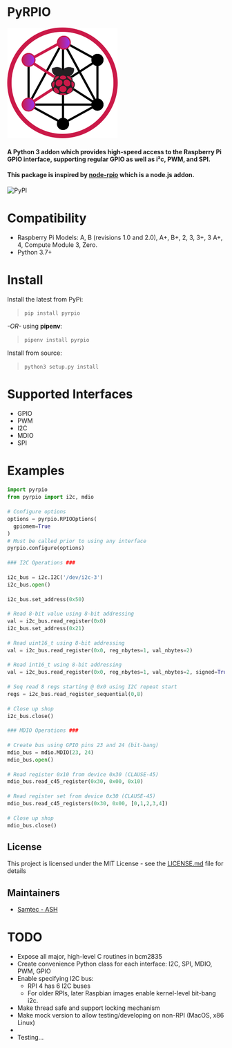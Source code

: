 # PyRPIO

![./icon.png](./icon.png)

#### A Python 3 addon which provides high-speed access to the Raspberry Pi GPIO interface, supporting regular GPIO as well as i²c, PWM, and SPI.

#### This package is inspired by [node-rpio](https://github.com/jperkin/node-rpio) which is a node.js addon.

![PyPI](https://img.shields.io/pypi/v/pyrpio)

# Compatibility

- Raspberry Pi Models: A, B (revisions 1.0 and 2.0), A+, B+, 2, 3, 3+, 3 A+, 4, Compute Module 3, Zero.
- Python 3.7+

# Install

Install the latest from PyPi:

> `pip install pyrpio`

_-OR-_ using **pipenv**:

> `pipenv install pyrpio`

Install from source:

> `python3 setup.py install`

# Supported Interfaces

- GPIO
- PWM
- I2C
- MDIO
- SPI

# Examples

```python
import pyrpio
from pyrpio import i2c, mdio

# Configure options
options = pyrpio.RPIOOptions(
  gpiomem=True
)
# Must be called prior to using any interface
pyrpio.configure(options)

### I2C Operations ###

i2c_bus = i2c.I2C('/dev/i2c-3')
i2c_bus.open()

i2c_bus.set_address(0x50)

# Read 8-bit value using 8-bit addressing
val = i2c_bus.read_register(0x0)
i2c_bus.set_address(0x21)

# Read uint16_t using 8-bit addressing
val = i2c_bus.read_register(0x0, reg_nbytes=1, val_nbytes=2)

# Read int16_t using 8-bit addressing
val = i2c_bus.read_register(0x0, reg_nbytes=1, val_nbytes=2, signed=True)

# Seq read 8 regs starting @ 0x0 using I2C repeat start
regs = i2c_bus.read_register_sequential(0,8)

# Close up shop
i2c_bus.close()

### MDIO Operations ###

# Create bus using GPIO pins 23 and 24 (bit-bang)
mdio_bus = mdio.MDIO(23, 24)
mdio_bus.open()

# Read register 0x10 from device 0x30 (CLAUSE-45)
mdio_bus.read_c45_register(0x30, 0x00, 0x10)

# Read register set from device 0x30 (CLAUSE-45)
mdio_bus.read_c45_registers(0x30, 0x00, [0,1,2,3,4])

# Close up shop
mdio_bus.close()
```

## License

This project is licensed under the MIT License - see the [LICENSE.md](LICENSE.md) file for details

## Maintainers

- [Samtec - ASH](https://samtec-ash.com)

# TODO

- Expose all major, high-level C routines in bcm2835
- Create convenience Python class for each interface: I2C, SPI, MDIO, PWM, GPIO
- Enable specifying I2C bus:
  - RPI 4 has 6 I2C buses
  - For older RPIs, later Raspbian images enable kernel-level bit-bang i2c.
- Make thread safe and support locking mechanism
- Make mock version to allow testing/developing on non-RPI (MacOS, x86 Linux)
-
- Testing...
